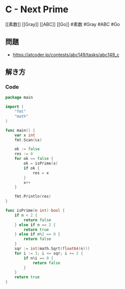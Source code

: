 # C - Next Prime
[[素数]] [[Gray]] [[ABC]] [[Go]]
#素数 #Gray #ABC #Go 

## 問題
- https://atcoder.jp/contests/abc149/tasks/abc149_c

## 解き方
### Code
```go
package main

import (
	"fmt"
	"math"
)

func main() {
	var x int
	fmt.Scan(&x)

	ok := false
	res := 0
	for ok == false {
		ok = isPrime(x)
		if ok {
			res = x
		}
		x++
	}

	fmt.Println(res)
}

func isPrime(n int) bool {
	if n < 2 {
		return false
	} else if n == 2 {
		return true
	} else if n%2 == 0 {
		return false
	}
	sqr := int(math.Sqrt(float64(n)))
	for i := 3; i <= sqr; i += 2 {
		if n%i == 0 {
			return false
		}
	}
	return true
}
```